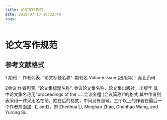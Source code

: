 ```yaml
---
title: 论文写作规范
date: 2019-07-13 16:33:40
tags:
---
```



# 论文写作规范

## 参考文献格式

1 期刊：
作者列表. "论文标题名称". 期刊名 Volume.issue (出版年)：起止页码

2会议
作者列表. “论文集标题名称”. 会议论文集名称，论文集出版社，出版年
其中论文集名称用“proceedings of the .....会议全程 (会议简称)”的格式
其中作者列表采用一律采用名在前，姓在后的格式，中间没有逗号。三个以上的作者在最后一个作者前面加 【, and】，即
Zhenhua Li, Minghao Zhao, Chenhao Wang, and Yurong Su